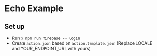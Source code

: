 # Echo Example
## Set up
- Run `$ npm run firebase -- login`
- Create `action.json` based on `action.template.json` (Replace LOCALE and YOUR_ENDPOINT_URL with yours)
